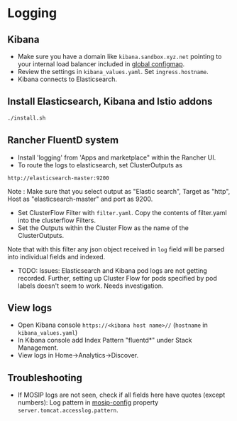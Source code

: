 # Logging

## Kibana
* Make sure you have a domain like `kibana.sandbox.xyz.net` pointing to your internal load balancer included in [global configmap](../cluster/global_configmap.yaml.sample).
* Review the settings in `kibana_values.yaml`.  Set `ingress.hostname`.
* Kibana connects to Elasticsearch. 

## Install Elasticsearch, Kibana and Istio addons
```sh
./install.sh
```

## Rancher FluentD system
* Install 'logging' from 'Apps and marketplace" within the Rancher UI.
* To route the logs to elasticsearch, set ClusterOutputs as
```
http://elasticsearch-master:9200 
```
Note :  Make sure that you select output as "Elastic search", Target as "http",  Host as "elasticsearch-master" and port as 9200.

* Set ClusterFlow Filter with `filter.yaml`.   Copy the contents of filter.yaml into the clusterflow Filters.
* Set the Outputs within the Cluster Flow as the name of the ClusterOutputs.

Note that with this filter any json object received in `log` field will be parsed into individual fields and indexed.

* TODO: Issues: Elasticsearch and Kibana pod logs are not getting recorded.  Further, setting up Cluster Flow for pods specified by pod labels doesn't seem to work.  Needs investigation.

## View logs
* Open Kibana console `https://<kibana host name>//` (`hostname` in `kibana_values.yaml`)
* In Kibana console add Index Pattern "fluentd*" under Stack Management.
* View logs in Home->Analytics->Discover.

## Troubleshooting
* If MOSIP logs are not seen, check if all fields here have quotes (except numbers):
Log pattern in [mosip-config](https://github.com/mosip/mosip-config/blob/v3/application-default.properties) property `server.tomcat.accesslog.pattern`.
